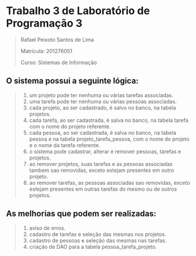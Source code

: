 # Trabalho 3 de Laboratório de Programação 3

>Rafael Peixoto Santos de Lima
>
>Matrícula: 201276051
>
>Curso: Sistemas de Informação

## O sistema possui a seguinte lógica:
>1. um projeto pode ter nenhuma ou várias tarefas associadas.
>2. uma tarefa pode ter nenhuma ou várias pessoas associadas.
>3. cada projeto, ao ser cadastrado, é salvo no banco, na tabela projetos.
>4. cada tarefa, ao ser cadastrada, é salva no banco, na tabela tarefa com o nome do projeto referente.
>5. cada pessoa, ao ser cadastrada, é salva no banco, na tabela pessoa e na tabela projeto_tarefa_pessoa, com o nome do projeto e o nome da tarefa referente.
>6. o sistema pode cadastrar, alterar e remover pessoas, tarefas e projetos.
>7. ao remover projetos, suas tarefas e as pessoas associadas tambem sao removidas, exceto estejam presentes em outro projeto.
>8. ao remover tarefas, as pessoas associadas sao removidas, exceto estejam presentes em outras tarefas do mesmo ou de outros projetos.

## As melhorias que podem ser realizadas:
>1. aviso de erros.
>2. cadastro de tarefas e seleção das mesmas nos projetos.
>3. cadastro de pessoas e seleção das mesmas nas tarefas.
>4. criação de DAO para a tabela pessoa_tarefa_projeto.